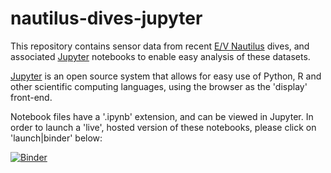 # nautilus-dives-jupyter

This repository contains sensor data from recent [E/V Nautilus](http://nautiluslive.org) dives, and associated [Jupyter](http://jupyter.org) notebooks to enable easy analysis of these datasets.

[Jupyter](http://jupyter.org) is an open source system that allows for easy use of Python, R and other scientific computing languages, using the browser as the 'display' front-end.   

Notebook files have a '.ipynb' extension, and can be viewed in Jupyter.  In order to launch a 'live', hosted version of these notebooks, please click on 'launch|binder' below:

[![Binder](http://mybinder.org/badge.svg)](http://mybinder.org:/repo/dwblair/nautilus-dives-jupyter)

